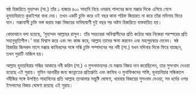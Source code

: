 ষষ্ঠ হিজরিতে মুহাম্মদ (সা.) তাঁর ১ হাজার ৪০০ সাহাবি নিয়ে ওমরাহ পালনের জন্য মক্কার দিকে এগিয়ে গেলে হুদায়বিয়াতে কুরাইশরা বাধা দেয়। তখন একটি চুক্তি করে ওই বছর কাবা শরিফ জিয়ারত না করে তাঁরা মদিনায় ফিরে যান। মক্কাবাসী চুক্তি ভঙ্গ করায় মক্কা বিজয়ের ভবিষ্যদ্বাণী দুই বছর পর অষ্টম হিজরিতে বাস্তবায়িত হয়।

কোরআনে বলা হয়েছে, ‘মুহাম্মদ আল্লাহর রাসুল। তাঁর সহচরেরা অবিশ্বাসীদের প্রতি কঠোর আর নিজেরা পরস্পরের প্রতি সহানুভূতিশীল।’ যারা বিশ্বাস করে এবং সৎ কাজ করে, আল্লাহ তাদের ক্ষমা করবেন এবং মহাপুরস্কার দেবেন। ষষ্ঠ হিজরির জিলকদ মাসে মক্কার কাফিরদের সঙ্গে সন্ধি চুক্তি সম্পাদনের পর নবী (সা.) যখন মদিনার দিকে ফিরে যাচ্ছেন, তখন সুরাটি নাজিল হয়।

আল্লাহ হুদায়বিয়ার সন্ধির আকারে নবী করিম (সা.) ও মুসলমানদের যে মক্কায় বিজয় দান করেছিলেন, তার সুসংবাদ দেওয়া হয়েছে এই সুরায়। মুমিন নরনারীর জন্য জান্নাতের প্রতিশ্রুতি এবং কাফির ও মুনাফিকদের শাস্তি, হুদায়বিয়ার সন্ধিকালে নবীজির সঙ্গে উপস্থিত সাহাবিদের প্রতি আল্লাহ তাআলার সন্তুষ্টি ঘোষণা, খায়বার বিজয়ের সুসংবাদ দেওয়া, সব ধর্মের ওপর ইসলামের বিজয় ঘোষণা রয়েছে এই সুরায়।
